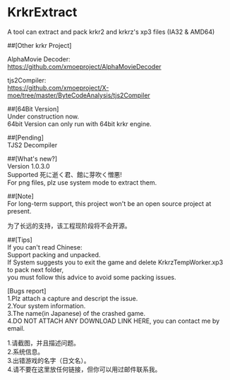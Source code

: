 # KrkrExtract
A tool can extract and pack krkr2 and krkrz's xp3 files (IA32 & AMD64)  

##[Other krkr Project]  
 
AlphaMovie Decoder:  
https://github.com/xmoeproject/AlphaMovieDecoder

tjs2Compiler:  
https://github.com/xmoeproject/X-moe/tree/master/ByteCodeAnalysis/tjs2Compiler

##[64Bit Version]  
Under construction now.  
64bit Version can only run with 64bit krkr engine.  


##[Pending]  
TJS2 Decompiler  


##[What's new?]  
Version 1.0.3.0  
Supported 死に逝く君、館に芽吹く憎悪!  
For png files, plz use system mode to extract them.  

##[Note]  
For long-term support, this project won't be an open source project at present.

为了长远的支持，该工程现阶段将不会开源。  

##[Tips]  
If you can't read Chinese:  
Support packing and unpacked.  
If System suggests you to exit the game and delete KrkrzTempWorker.xp3 to pack next folder,  
you must follow this advice to avoid some packing issues.  



[Bugs report]  
1.Plz attach a capture and descript the issue.  
2.Your system information.  
3.The name(in Japanese) of the crashed game.  
4.DO NOT ATTACH ANY DOWNLOAD LINK HERE, you can contact me by email.  

1.请截图，并且描述问题。  
2.系统信息。  
3.出错游戏的名字（日文名）。  
4.请不要在这里放任何链接，但你可以用过邮件联系我。  


